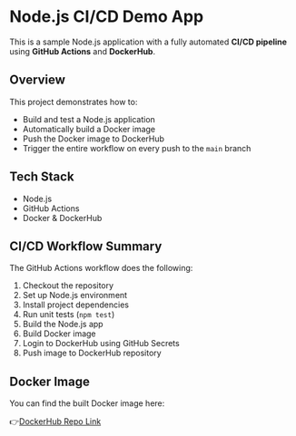 # Node.js CI/CD Demo App

This is a sample Node.js application with a fully automated **CI/CD pipeline** using **GitHub Actions** and **DockerHub**.

##  Overview

This project demonstrates how to:
- Build and test a Node.js application
- Automatically build a Docker image
- Push the Docker image to DockerHub
- Trigger the entire workflow on every push to the `main` branch

##  Tech Stack

- Node.js
- GitHub Actions
- Docker & DockerHub

##  CI/CD Workflow Summary

The GitHub Actions workflow does the following:

1.  Checkout the repository  
2.  Set up Node.js environment  
3.  Install project dependencies  
4.  Run unit tests (`npm test`)  
5.  Build the Node.js app  
6.  Build Docker image  
7.  Login to DockerHub using GitHub Secrets  
8.  Push image to DockerHub repository  

##  Docker Image

You can find the built Docker image here:

👉[DockerHub Repo Link](https://hub.docker.com/r/kishxrx/nodejs-demo-app)
